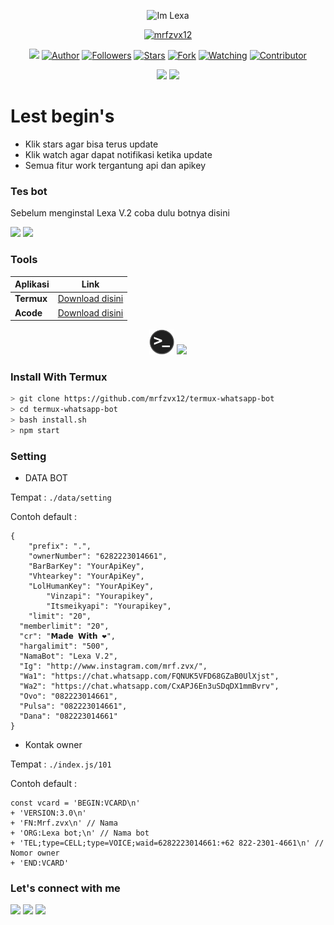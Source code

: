 
<P align="center">
    <img alt="Im Lexa" src ="https://user-images.githubusercontent.com/72728486/108575146-e06e5280-734b-11eb-9268-b91b09e8b374.gif" width="180"

</P>

<p align="center">
<a href="https://github.com/mrfzvx12"><img title="mrfzvx12" src="https://img.shields.io/badge/github-Mrfzvx12-orange.svg?style=social&logo=github"></a>
</p>
<p align="center">
<img src="https://gpvc.arturio.dev/mrfzvx12" />
<a href="https://github.com/mrfzvx12"><img title="Author" src="https://img.shields.io/badge/Termux Whatsapp Bot-V2-orange?style=for-the-badge&logo=github"></a>
<a href="https://github.com/mrfzvx12/followers"><img title="Followers" src="https://img.shields.io/github/followers/mrfzvx12?label=Followers&style=social"></a>
<a href="https://github.com/mrfzvx12/im-lexa-v2/stargazers/"><img title="Stars" src="https://img.shields.io/github/stars/mrfzvx12/termux-whatsapp-bot?&style=social"></a>
<a href="https://github.com/mrfzvx12/im-lexa-v2/network/members"><img title="Fork" src="https://img.shields.io/github/forks/mrfzvx12/termux-whatsapp-bot?style=social"></a>
<a href="https://github.com/mrfzvx12/im-lexa-v2/watchers"><img title="Watching" src="https://img.shields.io/github/watchers/mrfzvx12/termux-whatsapp-bot?label=Watching&style=social"></a>
<a href="https://github.com/mrfzvx12/im-lexa-v2/watchers"><img title="Contributor" src="https://img.shields.io/github/contributors/mrfzvx12/termux-whatsapp-bot?logo=github&style=social"></a>
</p>
<p align="center">
<a href="https://github.com/mrfzvx12/im-lexa-v2"><img src="https://img.shields.io/github/repo-size/mrfzvx12/im-lexa-v2?label=Repo%20size&style=plastic"></a>
<a href="https://github.com/mrfzvx12/im-lexa-v2"><img src="https://img.shields.io/github/search/mrfzvx12/termux-whatsapp-bot/termux-whatsapp-bot?label=Search&style=plastic"></a>
</p>

# Lest begin's
* Klik stars agar bisa terus update
* Klik watch agar dapat notifikasi ketika update
* Semua fitur work tergantung api dan apikey

### Tes bot
Sebelum menginstal Lexa V.2 coba dulu botnya disini
<p>
<a href="https://chat.whatsapp.com/FQNUK5VFD68GZaB0UlXjst" target="blank"><img src="https://img.shields.io/badge/Grup Whatsapp 1-30302f?style=flat&logo=whatsapp" /></a>
<a href="https://chat.whatsapp.com/CxAPJ6En3uSDqDX1mmBvrv" target="blank"><img src="https://img.shields.io/badge/Grup Whatsapp 2-30302f?style=flat&logo=whatsapp" /></a>
</p>

### Tools
| Aplikasi | Link |
|--------|--------|
| **Termux** | [Download disini](https://play.google.com/store/apps/details?id=com.termux) |
| **Acode** | [Download disini](https://play.google.com/store/apps/details?id=com.foxdebug.acodefree) |
<p align="center">
  <div align="center">
 <code><img height="40" src="https://raw.githubusercontent.com/github/explore/80688e429a7d4ef2fca1e82350fe8e3517d3494d/topics/terminal/terminal.png"></code>
 <code><img height="40" src="https://user-images.githubusercontent.com/72728486/108440991-c9196180-7286-11eb-910e-d95691565ec8.png"></code>

  </div>
  </p>


### Install With Termux

```bash
> git clone https://github.com/mrfzvx12/termux-whatsapp-bot
> cd termux-whatsapp-bot
> bash install.sh
> npm start
```

### Setting
* DATA BOT

Tempat : ```./data/setting```

Contoh default :
```
{
	"prefix": ".",
	"ownerNumber": "6282223014661",
	"BarBarKey": "YourApiKey",
	"Vhtearkey": "YourApiKey",
	"LolHumanKey": "YourApiKey",
        "Vinzapi": "Yourapikey",
        "Itsmeikyapi": "Yourapikey",
	"limit": "20",
  "memberlimit": "20",
  "cr": "𝗠𝗮𝗱𝗲 𝗪𝗶𝘁𝗵 ❤️",
  "hargalimit": "500",
  "NamaBot": "Lexa V.2",
  "Ig": "http://www.instagram.com/mrf.zvx/",
  "Wa1": "https://chat.whatsapp.com/FQNUK5VFD68GZaB0UlXjst",
  "Wa2": "https://chat.whatsapp.com/CxAPJ6En3uSDqDX1mmBvrv",
  "Ovo": "082223014661",
  "Pulsa": "082223014661",
  "Dana": "082223014661"
}
```

* Kontak owner

Tempat : ```./index.js/101```

Contoh default :

```
const vcard = 'BEGIN:VCARD\n'
+ 'VERSION:3.0\n'
+ 'FN:Mrf.zvx\n' // Nama
+ 'ORG:Lexa bot;\n' // Nama bot
+ 'TEL;type=CELL;type=VOICE;waid=6282223014661:+62 822-2301-4661\n' // Nomor owner
+ 'END:VCARD' 
```

### Let's connect with me
<p>
<a href="http://wa.me/6282223014661" target="blank"><img src="https://img.shields.io/badge/Whatsapp-30302f?style=flat&logo=whatsapp" /></a>
<a href="http://www.instagram.com/mrf.zvx/" target="blank"><img src="https://img.shields.io/badge/Instagram-30302f?style=flat&logo=instagram" /></a>
<a href="https://www.facebook.com/profile.php?id=100028409167054" target="blank"><img src="https://img.shields.io/badge/Facebook-30302f?style=flat&logo=facebook" /></a>
</p>
